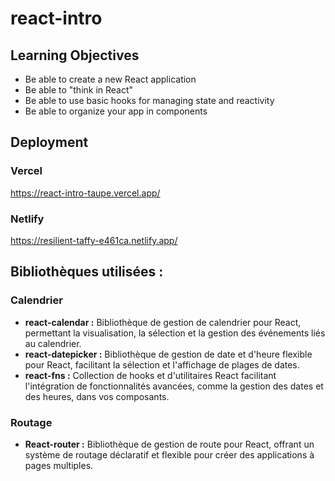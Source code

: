 # react-intro

## Learning Objectives

- Be able to create a new React application
- Be able to "think in React"
- Be able to use basic hooks for managing state and reactivity
- Be able to organize your app in components


## Deployment

### Vercel

https://react-intro-taupe.vercel.app/

### Netlify

https://resilient-taffy-e461ca.netlify.app/


## Bibliothèques utilisées :


### Calendrier
- **react-calendar :** Bibliothèque de gestion de calendrier pour React, permettant la visualisation, la sélection et la gestion des événements liés au calendrier.
- **react-datepicker :** Bibliothèque de gestion de date et d'heure flexible pour React, facilitant la sélection et l'affichage de plages de dates.
- **react-fns :** Collection de hooks et d'utilitaires React facilitant l'intégration de fonctionnalités avancées, comme la gestion des dates et des heures, dans vos composants.

### Routage
- **React-router :** Bibliothèque de gestion de route pour React, offrant un système de routage déclaratif et flexible pour créer des applications à pages multiples.
